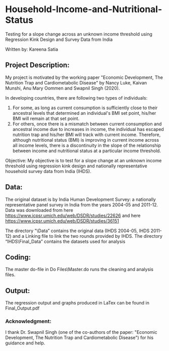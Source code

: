 # Household-Income-and-Nutritional-Status
Testing for a slope change across an unknown income threshold using Regression Kink Design and Survey Data from India 

Written by: Kareena Satia

## Project Description: 
My project is motivated by the working paper "Economic Development, The Nutrition Trap and Cardiometabolic Disease" by Nancy Luke, Kaivan Munshi, Anu Mary Oommen and Swapnil Singh (2020).

In developing countries, there are following two types of individuals:
1. For some, as long as current consumption is sufficiently close to their ancestral levels that determined an individual's BMI set point, his/her BMI will remain at that set point.
2. For others, once there is a mismatch between current consumption and ancestral income due to increases in income, the individual has escaped nutrition trap and his/her BMI will track with current income.
Therefore, although nutritional status (BMI) is improving in current income across all income levels, there is a discontinuity in the slope of the relationship between income and nutritional status at a particular income threshold.

Objective: My objective is to test for a slope change at an unknown income threshold using regression kink design and nationally representative household survey data from India (IHDS).

## Data:
The original dataset is by India Human Development Survey: a nationally representative panel survey in India from the years 2004-05 and 2011-12. Data was downloaded from here https://www.icpsr.umich.edu/web/DSDR/studies/22626 and here https://www.icpsr.umich.edu/web/DSDR/studies/36151

The directory "\Data” contains the original data (IHDS 2004-05, IHDS 2011-12) and a Linking file to link the two rounds provided by IHDS.
The directory “IHDS\Final_Data” contains the datasets used for analysis

## Coding:
The master do-file in Do Files\Master.do runs the cleaning and analysis files.

## Output:
The regression output and graphs produced in LaTex can be found in Final_Output.pdf




### Acknowledgment: 

I thank Dr. Swapnil Singh (one of the co-authors of the paper: "Economic Development, The Nutrition
Trap and Cardiometabolic Disease") for his guidance and help.
